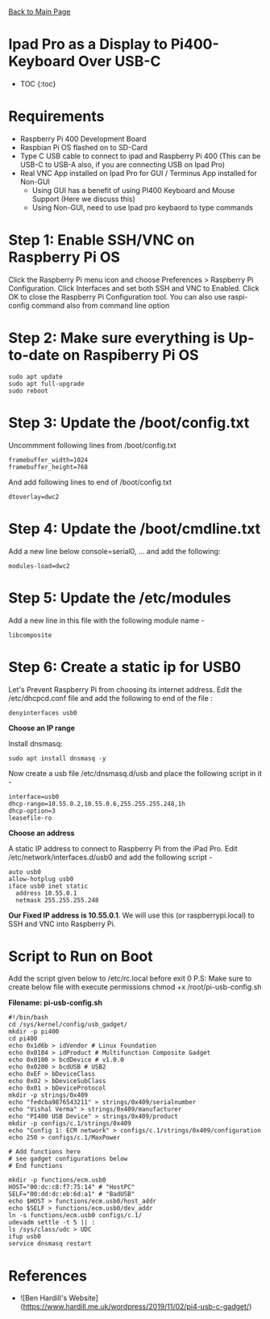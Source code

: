 [Back to Main Page](README.md)
# Ipad Pro as a Display to Pi400-Keyboard Over USB-C

* TOC
{:toc}

# Requirements 

* Raspberry Pi 400 Development Board
* Raspbian Pi OS flashed on to SD-Card
* Type C USB cable to connect to ipad and Raspberry Pi 400 (This can be USB-C to USB-A also, if you are connecting USB on Ipad Pro)
* Real VNC App installed on Ipad Pro for GUI / Terminus App installed for Non-GUI
    * Using GUI has a benefit of using PI400 Keyboard and Mouse Support (Here we discuss this)
    * Using Non-GUI, need to use Ipad pro keybaord to type commands

# Step 1: Enable SSH/VNC on Raspberry Pi OS

Click the Raspberry Pi menu icon and choose Preferences > Raspberry Pi Configuration. Click Interfaces and set both SSH and VNC to Enabled. Click OK to close the Raspberry Pi Configuration tool.
You can also use raspi-config command also from command line option

# Step 2: Make sure everything is Up-to-date on Raspiberry Pi OS

```
sudo apt update
sudo apt full-upgrade
sudo reboot

```
# Step 3: Update the /boot/config.txt

Uncommment following lines from /boot/config.txt

```
framebuffer_width=1024
framebuffer_height=768

```
And add following lines to end of /boot/config.txt

```
dtoverlay=dwc2
````

# Step 4: Update the /boot/cmdline.txt

Add a new line below console=serial0, … and add the following:

```
modules-load=dwc2
```

# Step 5: Update the /etc/modules

Add a new line in this file with the following module name -

```
libcomposite
```

# Step 6: Create a static ip for USB0

Let's Prevent Raspberry Pi from choosing its internet address. 
Edit the /etc/dhcpcd.conf file and add the following to end of the file :

```
denyinterfaces usb0
```

**Choose an IP range**

Install dnsmasq:
```
sudo apt install dnsmasq -y
```

Now create a usb file  /etc/dnsmasq.d/usb and place the following script in it - 

```
interface=usb0
dhcp-range=10.55.0.2,10.55.0.6,255.255.255.248,1h
dhcp-option=3
leasefile-ro
```

**Choose an address**

A static IP address to connect to Raspberry Pi from the iPad Pro. Edit /etc/network/interfaces.d/usb0 and add the following script -
````
auto usb0
allow-hotplug usb0
iface usb0 inet static
  address 10.55.0.1
  netmask 255.255.255.248
  ````

**Our Fixed IP address is 10.55.0.1**. We will use this (or raspberrypi.local) to SSH and VNC into Raspberry Pi.


# Script to Run on Boot
Add the script given below to /etc/rc.local before exit 0
P.S: Make sure to create below file with execute permissions chmod +x /root/pi-usb-config.sh


**Filename: pi-usb-config.sh**
```
#!/bin/bash
cd /sys/kernel/config/usb_gadget/
mkdir -p pi400
cd pi400
echo 0x1d6b > idVendor # Linux Foundation
echo 0x0104 > idProduct # Multifunction Composite Gadget
echo 0x0100 > bcdDevice # v1.0.0
echo 0x0200 > bcdUSB # USB2
echo 0xEF > bDeviceClass
echo 0x02 > bDeviceSubClass
echo 0x01 > bDeviceProtocol
mkdir -p strings/0x409
echo "fedcba9876543211" > strings/0x409/serialnumber
echo "Vishal Verma" > strings/0x409/manufacturer
echo "PI400 USB Device" > strings/0x409/product
mkdir -p configs/c.1/strings/0x409
echo "Config 1: ECM network" > configs/c.1/strings/0x409/configuration
echo 250 > configs/c.1/MaxPower

# Add functions here
# see gadget configurations below
# End functions

mkdir -p functions/ecm.usb0
HOST="00:dc:c8:f7:75:14" # "HostPC"
SELF="00:dd:dc:eb:6d:a1" # "BadUSB"
echo $HOST > functions/ecm.usb0/host_addr
echo $SELF > functions/ecm.usb0/dev_addr
ln -s functions/ecm.usb0 configs/c.1/
udevadm settle -t 5 || :
ls /sys/class/udc > UDC
ifup usb0
service dnsmasq restart
```

# References 
* ![Ben Hardill's Website] (https://www.hardill.me.uk/wordpress/2019/11/02/pi4-usb-c-gadget/)


